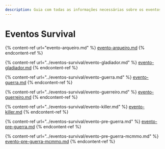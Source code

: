 ```yaml
---
description: Guia com todas as informações necessárias sobre os eventos do Survival.
---
```


# Eventos Survival

{% content-ref url="evento-arqueiro.md" %}
[evento-arqueiro.md](evento-arqueiro.md)
{% endcontent-ref %}

{% content-ref url="../eventos-survival/evento-gladiador.md" %}
[evento-gladiador.md](../eventos-survival/evento-gladiador.md)
{% endcontent-ref %}

{% content-ref url="../eventos-survival/evento-guerra.md" %}
[evento-guerra.md](../eventos-survival/evento-guerra.md)
{% endcontent-ref %}

{% content-ref url="../eventos-survival/evento-guerreiro.md" %}
[evento-guerreiro.md](../eventos-survival/evento-guerreiro.md)
{% endcontent-ref %}

{% content-ref url="../eventos-survival/evento-killer.md" %}
[evento-killer.md](../eventos-survival/evento-killer.md)
{% endcontent-ref %}

{% content-ref url="../eventos-survival/evento-pre-guerra.md" %}
[evento-pre-guerra.md](../eventos-survival/evento-pre-guerra.md)
{% endcontent-ref %}

{% content-ref url="../eventos-survival/evento-pre-guerra-mcmmo.md" %}
[evento-pre-guerra-mcmmo.md](../eventos-survival/evento-pre-guerra-mcmmo.md)
{% endcontent-ref %}
